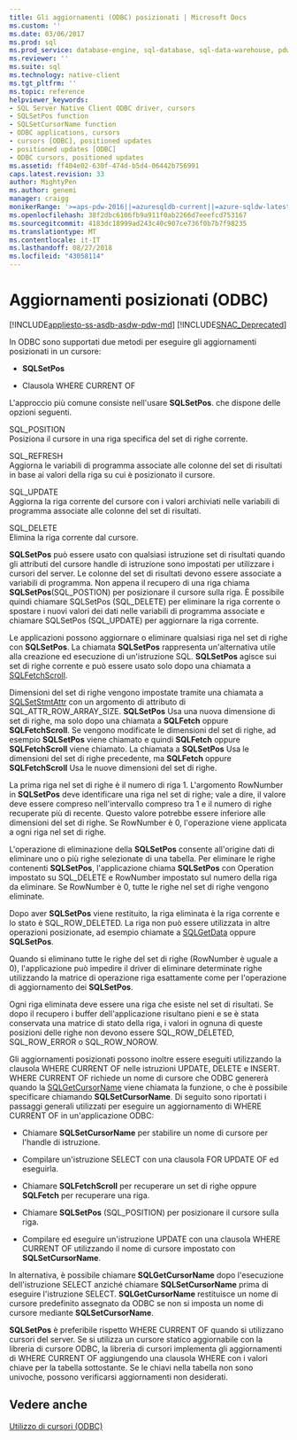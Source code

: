 ```yaml
---
title: Gli aggiornamenti (ODBC) posizionati | Microsoft Docs
ms.custom: ''
ms.date: 03/06/2017
ms.prod: sql
ms.prod_service: database-engine, sql-database, sql-data-warehouse, pdw
ms.reviewer: ''
ms.suite: sql
ms.technology: native-client
ms.tgt_pltfrm: ''
ms.topic: reference
helpviewer_keywords:
- SQL Server Native Client ODBC driver, cursors
- SQLSetPos function
- SQLSetCursorName function
- ODBC applications, cursors
- cursors [ODBC], positioned updates
- positioned updates [ODBC]
- ODBC cursors, positioned updates
ms.assetid: ff404e02-630f-474d-b5d4-06442b756991
caps.latest.revision: 33
author: MightyPen
ms.author: genemi
manager: craigg
monikerRange: '>=aps-pdw-2016||=azuresqldb-current||=azure-sqldw-latest||>=sql-server-2016||=sqlallproducts-allversions||>=sql-server-linux-2017||=azuresqldb-mi-current'
ms.openlocfilehash: 38f2dbc6106fb9a911f0ab2266d7eeefcd753167
ms.sourcegitcommit: 4183dc18999ad243c40c907ce736f0b7b7f98235
ms.translationtype: MT
ms.contentlocale: it-IT
ms.lasthandoff: 08/27/2018
ms.locfileid: "43058114"
---
```

# <a name="positioned-updates-odbc"></a>Aggiornamenti posizionati (ODBC)
[!INCLUDE[appliesto-ss-asdb-asdw-pdw-md](../../includes/appliesto-ss-asdb-asdw-pdw-md.md)]
[!INCLUDE[SNAC_Deprecated](../../includes/snac-deprecated.md)]

  In ODBC sono supportati due metodi per eseguire gli aggiornamenti posizionati in un cursore:  
  
-   **SQLSetPos**  
  
-   Clausola WHERE CURRENT OF  
  
 L'approccio più comune consiste nell'usare **SQLSetPos**. che dispone delle opzioni seguenti.  
  
 SQL_POSITION  
 Posiziona il cursore in una riga specifica del set di righe corrente.  
  
 SQL_REFRESH  
 Aggiorna le variabili di programma associate alle colonne del set di risultati in base ai valori della riga su cui è posizionato il cursore.  
  
 SQL_UPDATE  
 Aggiorna la riga corrente del cursore con i valori archiviati nelle variabili di programma associate alle colonne del set di risultati.  
  
 SQL_DELETE  
 Elimina la riga corrente dal cursore.  
  
 **SQLSetPos** può essere usato con qualsiasi istruzione set di risultati quando gli attributi del cursore handle di istruzione sono impostati per utilizzare i cursori del server. Le colonne del set di risultati devono essere associate a variabili di programma. Non appena il recupero di una riga chiama **SQLSetPos**(SQL_POSTION) per posizionare il cursore sulla riga. È possibile quindi chiamare SQLSetPos (SQL_DELETE) per eliminare la riga corrente o spostare i nuovi valori dei dati nelle variabili di programma associate e chiamare SQLSetPos (SQL_UPDATE) per aggiornare la riga corrente.  
  
 Le applicazioni possono aggiornare o eliminare qualsiasi riga nel set di righe con **SQLSetPos**. La chiamata **SQLSetPos** rappresenta un'alternativa utile alla creazione ed esecuzione di un'istruzione SQL. **SQLSetPos** agisce sui set di righe corrente e può essere usato solo dopo una chiamata a [SQLFetchScroll](../../relational-databases/native-client-odbc-api/sqlfetchscroll.md).  
  
 Dimensioni del set di righe vengono impostate tramite una chiamata a [SQLSetStmtAttr](../../relational-databases/native-client-odbc-api/sqlsetstmtattr.md) con un argomento di attributo di SQL_ATTR_ROW_ARRAY_SIZE. **SQLSetPos** Usa una nuova dimensione di set di righe, ma solo dopo una chiamata a **SQLFetch** oppure **SQLFetchScroll**. Se vengono modificate le dimensioni del set di righe, ad esempio **SQLSetPos** viene chiamato e quindi **SQLFetch** oppure **SQLFetchScroll** viene chiamato. La chiamata a **SQLSetPos** Usa le dimensioni del set di righe precedente, ma **SQLFetch** oppure **SQLFetchScroll** Usa le nuove dimensioni del set di righe.  
  
 La prima riga nel set di righe è il numero di riga 1. L'argomento RowNumber in **SQLSetPos** deve identificare una riga nel set di righe; vale a dire, il valore deve essere compreso nell'intervallo compreso tra 1 e il numero di righe recuperate più di recente. Questo valore potrebbe essere inferiore alle dimensioni del set di righe. Se RowNumber è 0, l'operazione viene applicata a ogni riga nel set di righe.  
  
 L'operazione di eliminazione della **SQLSetPos** consente all'origine dati di eliminare uno o più righe selezionate di una tabella. Per eliminare le righe contenenti **SQLSetPos**, l'applicazione chiama **SQLSetPos** con Operation impostato su SQL_DELETE e RowNumber impostato sul numero della riga da eliminare. Se RowNumber è 0, tutte le righe nel set di righe vengono eliminate.  
  
 Dopo aver **SQLSetPos** viene restituito, la riga eliminata è la riga corrente e lo stato è SQL_ROW_DELETED. La riga non può essere utilizzata in altre operazioni posizionate, ad esempio chiamate a [SQLGetData](../../relational-databases/native-client-odbc-api/sqlgetdata.md) oppure **SQLSetPos**.  
  
 Quando si eliminano tutte le righe del set di righe (RowNumber è uguale a 0), l'applicazione può impedire il driver di eliminare determinate righe utilizzando la matrice di operazione riga esattamente come per l'operazione di aggiornamento dei **SQLSetPos**.  
  
 Ogni riga eliminata deve essere una riga che esiste nel set di risultati. Se dopo il recupero i buffer dell'applicazione risultano pieni e se è stata conservata una matrice di stato della riga, i valori in ognuna di queste posizioni delle righe non devono essere SQL_ROW_DELETED, SQL_ROW_ERROR o SQL_ROW_NOROW.  
  
 Gli aggiornamenti posizionati possono inoltre essere eseguiti utilizzando la clausola WHERE CURRENT OF nelle istruzioni UPDATE, DELETE e INSERT. WHERE CURRENT OF richiede un nome di cursore che ODBC genererà quando la [SQLGetCursorName](../../relational-databases/native-client-odbc-api/sqlgetcursorname.md) viene chiamata la funzione, o che è possibile specificare chiamando **SQLSetCursorName**. Di seguito sono riportati i passaggi generali utilizzati per eseguire un aggiornamento di WHERE CURRENT OF in un'applicazione ODBC:  
  
-   Chiamare **SQLSetCursorName** per stabilire un nome di cursore per l'handle di istruzione.  
  
-   Compilare un'istruzione SELECT con una clausola FOR UPDATE OF ed eseguirla.  
  
-   Chiamare **SQLFetchScroll** per recuperare un set di righe oppure **SQLFetch** per recuperare una riga.  
  
-   Chiamare **SQLSetPos** (SQL_POSITION) per posizionare il cursore sulla riga.  
  
-   Compilare ed eseguire un'istruzione UPDATE con una clausola WHERE CURRENT OF utilizzando il nome di cursore impostato con **SQLSetCursorName**.  
  
 In alternativa, è possibile chiamare **SQLGetCursorName** dopo l'esecuzione dell'istruzione SELECT anziché chiamare **SQLSetCursorName** prima di eseguire l'istruzione SELECT. **SQLGetCursorName** restituisce un nome di cursore predefinito assegnato da ODBC se non si imposta un nome di cursore mediante **SQLSetCursorName**.  
  
 **SQLSetPos** è preferibile rispetto WHERE CURRENT OF quando si utilizzano cursori del server. Se si utilizza un cursore statico aggiornabile con la libreria di cursore ODBC, la libreria di cursori implementa gli aggiornamenti di WHERE CURRENT OF aggiungendo una clausola WHERE con i valori chiave per la tabella sottostante. Se le chiavi nella tabella non sono univoche, possono verificarsi aggiornamenti non desiderati.  
  
## <a name="see-also"></a>Vedere anche  
 [Utilizzo di cursori &#40;ODBC&#41;](../../relational-databases/native-client-odbc-cursors/using-cursors-odbc.md)  
  
  

